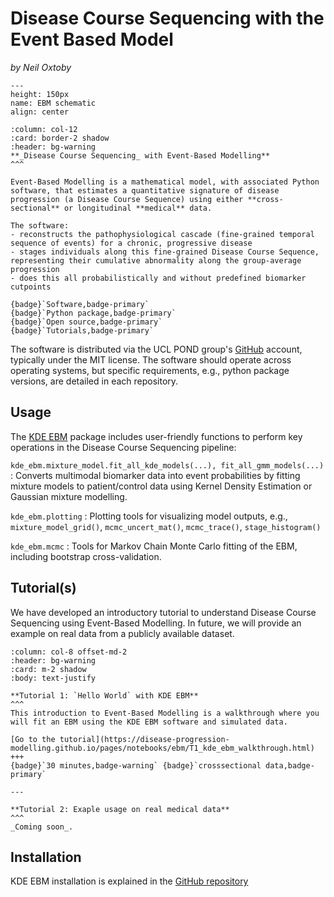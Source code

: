 # Disease Course Sequencing with the Event Based Model
_by Neil Oxtoby_

```{figure} ../../../_static/img/ebm.png
---
height: 150px
name: EBM schematic
align: center
```


````{panels}
:column: col-12
:card: border-2 shadow
:header: bg-warning
**_Disease Course Sequencing_ with Event-Based Modelling**
^^^

Event-Based Modelling is a mathematical model, with associated Python software, that estimates a quantitative signature of disease progression (a Disease Course Sequence) using either **cross-sectional** or longitudinal **medical** data.

The software:
- reconstructs the pathophysiological cascade (fine-grained temporal sequence of events) for a chronic, progressive disease
- stages individuals along this fine-grained Disease Course Sequence, representing their cumulative abnormality along the group-average progression
- does this all probabilistically and without predefined biomarker cutpoints

{badge}`Software,badge-primary`
{badge}`Python package,badge-primary`
{badge}`Open source,badge-primary`
{badge}`Tutorials,badge-primary`
````

The software is distributed via the UCL POND group's [GitHub](https://github.com/ucl-pond) account, typically under the MIT license. The software should operate across operating systems, but specific requirements, e.g., python package versions, are detailed in each repository.

## **Usage**

The [KDE EBM](https://github.com/ucl-pond/kde_ebm) package includes user-friendly functions to perform key operations in the Disease Course Sequencing pipeline:

`kde_ebm.mixture_model.fit_all_kde_models(...), fit_all_gmm_models(...)`
: Converts multimodal biomarker data into event probabilities by fitting mixture models to patient/control data using Kernel Density Estimation or Gaussian mixture modelling.

`kde_ebm.plotting`
: Plotting tools for visualizing model outputs, e.g., `mixture_model_grid()`, `mcmc_uncert_mat()`, `mcmc_trace()`, `stage_histogram()`

`kde_ebm.mcmc`
: Tools for Markov Chain Monte Carlo fitting of the EBM, including bootstrap cross-validation.

## **Tutorial(s)**

We have developed an introductory tutorial to understand Disease Course Sequencing using Event-Based Modelling. In future, we will provide an example on real data from a publicly available dataset.

````{panels}
:column: col-8 offset-md-2
:header: bg-warning
:card: m-2 shadow
:body: text-justify

**Tutorial 1: `Hello World` with KDE EBM**
^^^
This introduction to Event-Based Modelling is a walkthrough where you will fit an EBM using the KDE EBM software and simulated data.

[Go to the tutorial](https://disease-progression-modelling.github.io/pages/notebooks/ebm/T1_kde_ebm_walkthrough.html)
+++
{badge}`30 minutes,badge-warning` {badge}`crosssectional data,badge-primary`

---

**Tutorial 2: Exaple usage on real medical data**
^^^
_Coming soon_.
````

## **Installation**

KDE EBM installation is explained in the [GitHub repository](https://github.com/ucl-pond/kde_ebm)
